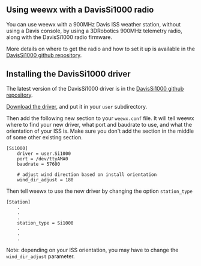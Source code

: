 Using weewx with a DavisSi1000 radio
------------------------------------

You can use weewx with a 900MHz Davis ISS weather station, without using a Davis console, by using a 3DRobotics 900MHz telemetry radio, along with the DavisSi1000 radio firmware.

More details on where to get the radio and how to set it up is available in the [DavisSi1000 github repository](http://github.com/tridge/DavisSi1000).

Installing the DavisSi1000 driver
--------------------------------

The latest version of the DavisSi1000 driver is in the [DavisSi1000 github repository](https://github.com/tridge/DavisSi1000/blob/origin/weewx/Si1000.py).

[Download the driver](https://raw.githubusercontent.com/tridge/DavisSi1000/origin/weewx/Si1000.py), and put it in your `user` subdirectory.

Then add the following new section to your `weewx.conf` file. It will tell weewx where to find your new driver, what port and baudrate to use, and what the orientation of your ISS is. Make sure you don't add the section in the middle of some other existing section. 

```
[Si1000]
    driver = user.Si1000
    port = /dev/ttyAMA0
    baudrate = 57600

    # adjust wind direction based on install orientation
    wind_dir_adjust = 180
```

Then tell weewx to use the new driver by changing the option `station_type`

```
[Station]
    .
    .
    .
    station_type = Si1000
    .
    .
    .
```

Note: depending on your ISS orientation, you may have to change the `wind_dir_adjust` parameter.
